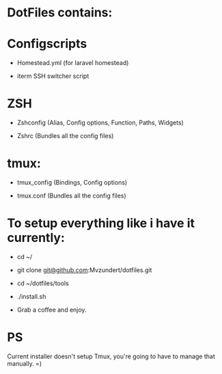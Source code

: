 # DotFiles contains:
# Configscripts

* Homestead.yml (for laravel homestead)

* iterm SSH switcher script

# ZSH

* Zshconfig (Alias, Config options, Function, Paths, Widgets)

* Zshrc (Bundles all the config files)

# tmux:

* tmux_config (Bindings, Config options)

* tmux.conf (Bundles all the config files)

# To setup everything like i have it currently:
* cd ~/

* git clone git@github.com:Mvzundert/dotfiles.git

* cd ~/dotfiles/tools

* ./install.sh

* Grab a coffee and enjoy.

# PS
Current installer doesn't setup Tmux, you're going to have to manage that manually. =)
